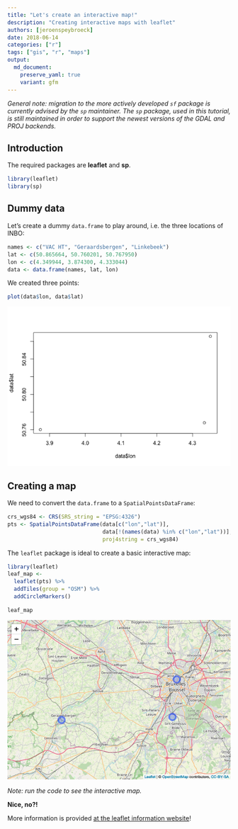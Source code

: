 ```yaml
---
title: "Let's create an interactive map!"
description: "Creating interactive maps with leaflet"
authors: [jeroenspeybroeck]
date: 2018-06-14
categories: ["r"]
tags: ["gis", "r", "maps"]
output:
  md_document:
    preserve_yaml: true
    variant: gfm
---
```


*General note: migration to the more actively developed `sf` package is
currently advised by the `sp` maintainer.* *The `sp` package, used in
this tutorial, is still maintained in order to support the newest
versions of the GDAL and PROJ backends.*

## Introduction

The required packages are **leaflet** and **sp**.

``` r
library(leaflet)
library(sp)
```

## Dummy data

Let’s create a dummy `data.frame` to play around, i.e. the three
locations of INBO:

``` r
names <- c("VAC HT", "Geraardsbergen", "Linkebeek")
lat <- c(50.865664, 50.760201, 50.767950)
lon <- c(4.349944, 3.874300, 4.333044)
data <- data.frame(names, lat, lon)
```

We created three points:

``` r
plot(data$lon, data$lat)
```

![](index_files/figure-gfm/unnamed-chunk-3-1.png)<!-- -->

## Creating a map

We need to convert the `data.frame` to a `SpatialPointsDataFrame`:

``` r
crs_wgs84 <- CRS(SRS_string = "EPSG:4326")
pts <- SpatialPointsDataFrame(data[c("lon","lat")], 
                              data[!(names(data) %in% c("lon","lat"))],
                              proj4string = crs_wgs84)
```

The `leaflet` package is ideal to create a basic interactive map:

``` r
library(leaflet)
leaf_map <-
  leaflet(pts) %>% 
  addTiles(group = "OSM") %>%
  addCircleMarkers()
```

``` r
leaf_map
```

![](index_files/figure-gfm/unnamed-chunk-6-1.png)<!-- -->

*Note: run the code to see the interactive map.*

**Nice, no?!**

More information is provided [at the leaflet information
website](https://rstudio.github.io/leaflet/)!
